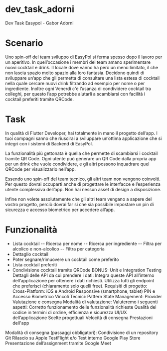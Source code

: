 # dev_task_adorni

Dev Task Easypol - Gabor Adorni

# Scenario
Uno spin-off del team sviluppo di EasyPol si ferma spesso dopo il lavoro per un aperitivo. In quell’occasione i membri del team amano sperimentare nuovi cocktail e drink. Il locale dove vanno ha però un menù limitato, il che non lascia spazio molto spazio alla loro fantasia. Decidono quindi di sviluppare un’app che gli permetta di consultare una lista estesa di cocktail nella quale cercare nuovi drink filtrando ad esempio per nome o per ingrediente. Inoltre ogni Venerdí c'è l’usanza di condividere cocktail tra colleghi, per questo l’app potrebbe aiutarli a scambiarsi con facilità i cocktail preferiti tramite QRCode.

# Task
In qualità di Flutter Developer, hai totalmente in mano il progetto dell’app. I tuoi compagni sanno che riuscirai a sviluppare un’ottima applicazione che si integri con i sistemi di Backend di EasyPol.

La funzionalità più gettonata è quella che permette di scambiarsi i cocktail tramite QR Code. Ogni utente può generare un QR Code dalla propria app per un drink che vuole condividere, e gli altri possono inquadrare quel QRCode per visualizzarlo nell’app.

Essendo uno spin-off del team tecnico, gli altri team non vengono coinvolti. Per questo dovrai occuparti anche di progettare le interfacce e l’esperienza utente complessiva dell’app. Non hai nessun asset di design a disposizione.

Infine non volete assolutamente che gli altri team vengano a sapere del vostro progetto, perciò dovrai far si che sia possibile impostare un pin di sicurezza e accesso biometrico per accedere all’app.

# Funzionalità
- Lista cocktail
-- Ricerca per nome
-- Ricerca per ingrediente
-- Filtra per alcolico e non-alcolico
-- Filtra per categoria
- Dettaglio cocktail
- Poter segnare/rimuovere un cocktail come preferito
- Lista cocktail preferiti
- Condivisione cocktail tramite QRCode
BONUS: Unit e Integration Testing
Dettagli delle API da cui prendere i dati:
Integra queste API all’interno dell’applicazione per ottenere i dati richiesti. Utilizza tutti gli endpoint che preferisci (chiaramente solo quelli free).
Requisiti di progetto:
Cross-Platform: iOS e Android
Responsive (smartphone, tablet)
PIN e Accesso Biometrico
Vincoli Tecnici:
Pattern State Management: Provider
Valutazione e consegna
Modalità di valutazione:
Valuteremo i seguenti aspetti:
Corretto funzionamento delle funzionalità richieste
Qualità del codice in termini di ordine, efficienza e sicurezza
UI/UX dell’applicazione
Scelte progettuali
Velocità di consegna
Prestazioni dell'app

Modalità di consegna (passaggi obbligatori):
Condivisione di un repository Git
Rilascio su Apple TestFlight e/o Test interno Google Play Store
Presentazione dell’assignment tramite Google Meet

